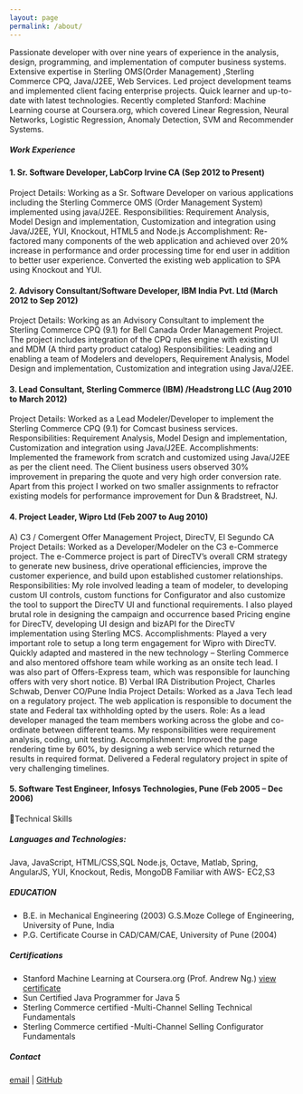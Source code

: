 ```yaml
---
layout: page
permalink: /about/
---
```

Passionate developer with over nine years of experience in the analysis, design, programming, and implementation of computer business systems. Extensive expertise in Sterling OMS(Order Management) ,Sterling Commerce CPQ, Java/J2EE, Web Services. Led project development teams and implemented client facing enterprise projects.
Quick learner and up-to-date with latest technologies. Recently completed Stanford: Machine Learning course at Coursera.org, which covered Linear Regression, Neural Networks, Logistic Regression, Anomaly Detection, SVM and Recommender Systems.

##### Work Experience

#### 1. Sr. Software Developer, LabCorp Irvine CA 						(Sep 2012 to Present)
Project Details: Working as a Sr. Software Developer on various applications including the Sterling Commerce OMS (Order Management System) implemented using java/J2EE.
Responsibilities: Requirement Analysis, Model Design and implementation, Customization and integration using Java/J2EE, YUI, Knockout, HTML5 and Node.js
Accomplishment:
Re-factored many components of the web application and achieved over 20% increase in performance and order processing time for end user in addition to better user experience.
Converted the existing web application to SPA using Knockout and YUI.

#### 2. Advisory Consultant/Software Developer, IBM India Pvt. Ltd 				(March 2012 to Sep 2012)
Project Details: Working as an Advisory Consultant to implement the Sterling Commerce CPQ (9.1) for Bell Canada Order Management Project. The project includes integration of the CPQ rules engine with existing UI and MDM (A third party product catalog)
Responsibilities: Leading and enabling a team of Modelers and developers, Requirement Analysis, Model Design and implementation, Customization and integration using Java/J2EE.

#### 3. Lead Consultant, Sterling Commerce (IBM) /Headstrong LLC				(Aug 2010 to March 2012)
Project Details: Worked as a Lead Modeler/Developer to implement the Sterling Commerce CPQ (9.1) for Comcast business services. 
Responsibilities: Requirement Analysis, Model Design and implementation, Customization and integration using Java/J2EE.
Accomplishments: Implemented the framework from scratch and customized using Java/J2EE as per the client need. The Client business users observed 30% improvement in preparing the quote and very high order conversion rate. 
Apart from this project I worked on two smaller assignments to refractor existing models for performance improvement for Dun & Bradstreet, NJ.

#### 4. Project Leader, Wipro Ltd								(Feb 2007 to Aug 2010)
A) C3 / Comergent Offer Management Project, DirecTV, El Segundo CA
Project Details: Worked as a Developer/Modeler on the C3 e-Commerce project. The e-Commerce project is part of DirecTV’s overall CRM strategy to generate new business, drive operational efficiencies, improve the customer experience, and build upon established customer relationships.
Responsibilities: My role involved leading a team of modeler, to developing custom UI controls, custom functions for Configurator and also customize the tool to support the DirecTV UI and functional requirements. I also played brutal role in designing the campaign and occurrence based Pricing engine for DirecTV, developing UI design and bizAPI for the DirecTV implementation using Sterling MCS.
Accomplishments: Played a very important role to setup a long term engagement for Wipro with DirecTV. Quickly adapted and mastered in the new technology – Sterling Commerce and also mentored offshore team while working as an onsite tech lead. I was also part of Offers-Express team, which was responsible for launching offers with very short notice.
B) Verbal IRA Distribution Project, Charles Schwab, Denver CO/Pune India
Project Details: Worked as a Java Tech lead on a regulatory project. The web application is responsible to document the state and Federal tax withholding opted by the users.
Role: As a lead developer managed the team members working across the globe and co-ordinate between different teams. My responsibilities were requirement analysis, coding, unit testing.
Accomplishment: Improved the page rendering time by 60%, by designing a web service which returned the results in required format. Delivered a Federal regulatory project in spite of very challenging timelines.

#### 5. Software Test Engineer, Infosys Technologies, Pune				(Feb 2005 – Dec 2006)
Technical Skills

##### Languages and Technologies:
Java, JavaScript, HTML/CSS,SQL
Node.js, Octave, Matlab, Spring, AngularJS, YUI, Knockout, Redis, MongoDB
Familiar with AWS- EC2,S3 

##### EDUCATION

+ B.E. in Mechanical Engineering (2003) G.S.Moze College of Engineering, University of Pune, India
+ P.G. Certificate Course in CAD/CAM/CAE, University of Pune (2004)

##### Certifications

+ Stanford Machine Learning at Coursera.org (Prof. Andrew Ng.) [view certificate](https://drive.google.com/open?id=0B34n3Tb1CXRlaXhkeHVQQzZRYWc&authuser=0)
+ Sun Certified Java Programmer for Java 5
+ Sterling Commerce certified -Multi-Channel Selling Technical Fundamentals
+ Sterling Commerce certified -Multi-Channel Selling Configurator Fundamentals

##### Contact
[email](mailTo:hrushi.deshmukh@gmail.com)  |  [GitHub](http://github.com/ihrushikesh)
